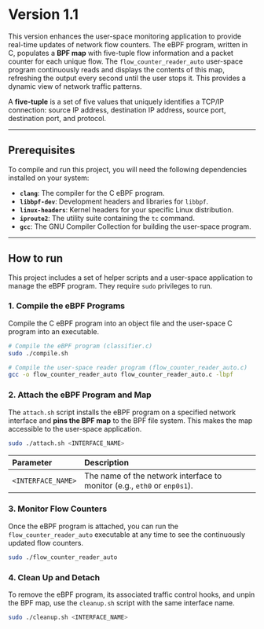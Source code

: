 # Version 1.1

This version enhances the user-space monitoring application to provide real-time updates of network flow counters. The eBPF program, written in C, populates a **BPF map** with five-tuple flow information and a packet counter for each unique flow. The `flow_counter_reader_auto` user-space program continuously reads and displays the contents of this map, refreshing the output every second until the user stops it. This provides a dynamic view of network traffic patterns.

A **five-tuple** is a set of five values that uniquely identifies a TCP/IP connection: source IP address, destination IP address, source port, destination port, and protocol.

-----

## Prerequisites

To compile and run this project, you will need the following dependencies installed on your system:

  * **`clang`**: The compiler for the C eBPF program.
  * **`libbpf-dev`**: Development headers and libraries for `libbpf`.
  * **`linux-headers`**: Kernel headers for your specific Linux distribution.
  * **`iproute2`**: The utility suite containing the `tc` command.
  * **`gcc`**: The GNU Compiler Collection for building the user-space program.

-----

## How to run

This project includes a set of helper scripts and a user-space application to manage the eBPF program. They require `sudo` privileges to run.

### 1\. Compile the eBPF Programs

Compile the C eBPF program into an object file and the user-space C program into an executable.

```bash
# Compile the eBPF program (classifier.c)
sudo ./compile.sh

# Compile the user-space reader program (flow_counter_reader_auto.c)
gcc -o flow_counter_reader_auto flow_counter_reader_auto.c -lbpf
```

### 2\. Attach the eBPF Program and Map

The `attach.sh` script installs the eBPF program on a specified network interface and **pins the BPF map** to the BPF file system. This makes the map accessible to the user-space application.

```bash
sudo ./attach.sh <INTERFACE_NAME>
```

| Parameter | Description |
| :--- | :--- |
| `<INTERFACE_NAME>` | The name of the network interface to monitor (e.g., `eth0` or `enp0s1`). |

### 3\. Monitor Flow Counters

Once the eBPF program is attached, you can run the `flow_counter_reader_auto` executable at any time to see the continuously updated flow counters.

```bash
sudo ./flow_counter_reader_auto
```

### 4\. Clean Up and Detach

To remove the eBPF program, its associated traffic control hooks, and unpin the BPF map, use the `cleanup.sh` script with the same interface name.

```bash
sudo ./cleanup.sh <INTERFACE_NAME>
```
